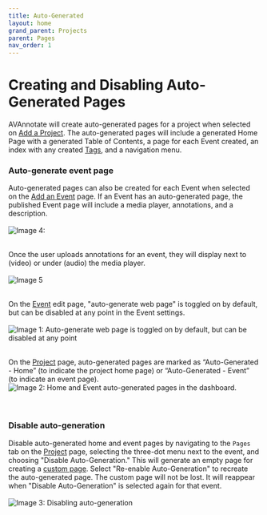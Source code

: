 ```yaml
---
title: Auto-Generated
layout: home
grand_parent: Projects
parent: Pages
nav_order: 1
---
```

# Creating and Disabling Auto-Generated Pages 
AVAnnotate will create auto-generated pages for a project when selected on [Add a Project](https://avannotate.github.io/documentation/pages/creating_projects/). The auto-generated pages will include a generated Home Page with a generated Table of Contents, a page for each Event created, an index with any created [Tags](https://avannotate.github.io/documentation/pages/tags/), and  a navigation menu. 

### Auto-generate event page
Auto-generated pages can also be created for each Event when selected on the [Add an Event](https://avannotate.github.io/documentation/pages/events/) page. If an Event has an auto-generated page, the published Event page will include a media player, annotations, and a description. 
<br><br>
![Image 4: ](../../assets/autoimage4.png)
<br><br>

Once the user uploads annotations for an event, they will display next to (video) or under (audio) the media player.
<br><br>
![Image 5](../../assets/autoimage5.png)
<br><br>

On the [Event](https://avannotate.github.io/documentation/pages/events/) edit page, "auto-generate web page" is toggled on by default, but can be disabled at any point in the Event settings.
<br><br>
![Image 1: Auto-generate web page is toggled on by default, but can be disabled at any point](../../assets/autoimage1.png)
<br><br>

On the [Project](https://avannotate.github.io/documentation/pages/creating_projects/) page, auto-generated pages are marked as “Auto-Generated - Home” (to indicate the project home page) or “Auto-Generated - Event” (to indicate an event page).<br>
![Image 2: Home and Event auto-generated pages in the dashboard.](../../assets/autoimage2.png)
<br><br>
<br>

### Disable auto-generation
Disable auto-generated home and event pages by navigating to the `Pages` tab on the [Project](https://avannotate.github.io/documentation/pages/creating_projects/) page, selecting the three-dot menu next to the event, and choosing "Disable Auto-Generation." This will generate an empty page for creating a [custom page](https://avannotate.github.io/documentation/pages/custom/). Select  "Re-enable Auto-Generation" to recreate the auto-generated page. The custom page will not be lost. It will reappear when "Disable Auto-Generation" is selected again for that event. 
<br><br>
![Image 3: Disabling auto-generation](../../assets/autoimage3.png) 
<br><br>
<br>


